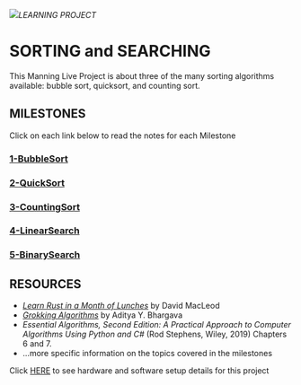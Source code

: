 ![](MLP-4SAwRust-1Sorting/ManningLogo.png)_LEARNING PROJECT_
# SORTING and SEARCHING
This Manning Live Project is about three of the many sorting algorithms available: bubble sort, quicksort, and counting sort.
## MILESTONES
Click on each link below to read the notes for each Milestone
### [1-BubbleSort](1-BubbleSort.md)
### [2-QuickSort](2-QuickSort.md)
### [3-CountingSort](3-CountingSort.md)
### [4-LinearSearch](4-LinearSearch.md)
### [5-BinarySearch](5-BinarySearch.md)
## RESOURCES
* [_Learn Rust in a Month of Lunches_](https://livebook.manning.com/book/learn-rust-in-a-month-of-lunches/introduction/v-7/) by David MacLeod
* [_Grokking Algorithms_](https://livebook.manning.com/book/grokking-algorithms-second-edition/front/) by Aditya Y. Bhargava
* _Essential Algorithms, Second Edition: A Practical Approach to Computer Algorithms Using Python and C#_ (Rod Stephens, Wiley, 2019) Chapters 6 and 7.
* ...more specific information on the topics covered in the milestones


Click [HERE](MLP-4SAwRust-1Sorting/0-Setup.md) to see hardware and software setup details for this project